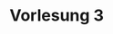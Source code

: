 # Vorlesung 3

<!--```{admonition} Hier geht zum Quiz...-->
<!--:class: tip-->
<!--[Quiz zum Thema "Python Syntax"](jupyterquiz/quiz_syntax.ipynb)-->
<!--```-->

<!--## Was Sie wissen sollten-->
<!--* Python ist eine formale Sprache und folgt syntaktischen und semantischen Regeln-->
<!--    * Wie unterscheiden sich formale und natürliche Sprachen? Was ist der unterschied zwischen syntaktischen und semantischen Regeln? -->
<!--* Eine Möglichkeit Python zu nutzen ist der sog. *Interactive Mode*-->
<!--    * Wie starten sie den Interactive Mode? Wie verlassen sie den *Interactive Mode*? Wie erkennen Sie welche Python Version benutzen?-->
<!--* Python besitzt nur vier grundlegende Datenobjekte: `int`, `float`, `bool`, `None`-->
<!--    * Wie unterscheiden sich die verschiedenen Datenobjekte? Wann verwenden sie `int` und wann `float`? Welche Werte kann das Datenobjekt `bool` annehmen?-->
<!--* Python besitzt arithmetische Operatoren für alle sieben Grundrechenarten-->
<!--    * Welche Grundrechenarten sind das? Wie stellt man die Exponentiation in Python dar? Stellen Sie sicher, dass sie auch die Division mit Rest verinnerlicht haben.-->
<!--* Python erlaubt implizite und explizite Umwandlung von Datentypen-->
<!--    * Was ist der Unterschied zwischen impliziten und expliziten Umwandlungen? Welche Operationen die Sie bereits kennen führen eine impliziten Umwandlung durch?-->
<!--* Zeichenketten werden im Datenobjekt `string` repräsentiert-->
<!--    * Wie erstellen sie ein Datenobjekt des Typs `string`? Was ist der Unterschied zwischen einfachen und doppelten Anführungszeichen? Wie stellen sie ein Anführungszeichen selbst in einer Zeichenketten dar?-->


<!--## Download Vorlesungsfolien-->
<!---->
<!--{Download}`Hier<slides/V1.pdf>` können sie die Vorlesungsfolien zur Vorlesung 2 herunterladen.-->

<!--## Videos to watch...-->
<!--::::{grid}-->
<!--:class-container: text-center-->
<!--:gutter: 3-->
<!---->
<!--:::{grid-item-card}-->
<!--:columns: 5-->
<!--:class-header: bg-light-->
<!--Facts and Myths about Python names and values - PyCon 2015 (Ned Batchelder)-->
<!---->
<!--<iframe width="200" height="113" src="https://www.youtube.com/embed/_AEJHKGk9ns" title="YouTube video player" frameborder="0" allow="accelerometer; autoplay; clipboard-write; encrypted-media; gyroscope; picture-in-picture; web-share" allowfullscreen></iframe>-->
<!--:::-->
<!---->
<!---->
<!--::::-->

